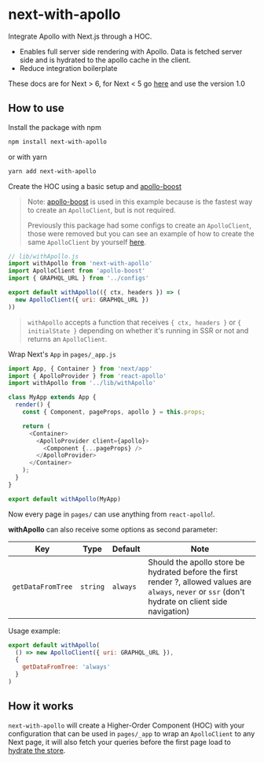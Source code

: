 # next-with-apollo

Integrate Apollo with Next.js through a HOC. 

* Enables full server side rendering with Apollo. Data is fetched server side and is hydrated to the apollo cache in the client.
* Reduce integration boilerplate

These docs are for Next > 6, for Next < 5  go [here](./README_v1.md) and use the version 1.0

## How to use

Install the package with npm

```sh
npm install next-with-apollo
```

or with yarn

```sh
yarn add next-with-apollo
```

Create the HOC using a basic setup and [apollo-boost](https://github.com/apollographql/apollo-client/tree/master/packages/apollo-boost)

> Note: [apollo-boost](https://github.com/apollographql/apollo-client/tree/master/packages/apollo-boost) is used in this example because is the fastest way to create an `ApolloClient`, but is not required.
>
> Previously this package had some configs to create an `ApolloClient`, those were removed but you can see an example of how to create the same `ApolloClient` by yourself [here](https://github.com/lfades/next-with-apollo/issues/13#issuecomment-390289449).
```js
// lib/withApollo.js
import withApollo from 'next-with-apollo'
import ApolloClient from 'apollo-boost'
import { GRAPHQL_URL } from '../configs'

export default withApollo(({ ctx, headers }) => (
  new ApolloClient({ uri: GRAPHQL_URL })
))
```

> `withApollo` accepts a function that receives `{ ctx, headers }` or `{ initialState }` depending on whether it's running in SSR or not and returns an `ApolloClient`.

Wrap Next's `App` in `pages/_app.js`

```js
import App, { Container } from 'next/app'
import { ApolloProvider } from 'react-apollo'
import withApollo from '../lib/withApollo'

class MyApp extends App {
  render() {
    const { Component, pageProps, apollo } = this.props;

    return (
      <Container>
        <ApolloProvider client={apollo}>
          <Component {...pageProps} />
        </ApolloProvider>
      </Container>
    );
  }
}

export default withApollo(MyApp)
```

Now every page in `pages/` can use anything from `react-apollo`!.

**withApollo** can also receive some options as second parameter:

| Key | Type | Default | Note |
| --- | ---- | ------- | ---- |
| `getDataFromTree` |  `string` | `always` | Should the apollo store be hydrated before the first render ?, allowed values are `always`, `never` or `ssr` (don't hydrate on client side navigation)

Usage example:

```js
export default withApollo(
  () => new ApolloClient({ uri: GRAPHQL_URL }),
  {
    getDataFromTree: 'always'
  }
)
```

## How it works

`next-with-apollo` will create a Higher-Order Component (HOC) with your configuration that can be used in `pages/_app` to wrap an `ApolloClient` to any Next page, it will also fetch your queries before the first page load to [hydrate the store](https://dev-blog.apollodata.com/how-server-side-rendering-works-with-react-apollo-20f31b0c7348).
